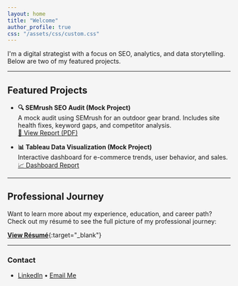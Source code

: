 ```yaml
---
layout: home
title: "Welcome"
author_profile: true
css: "/assets/css/custom.css"
---
```


<!-- Inline style to override background color directly on the page -->
<style>
  html, body, .site, .page, .page__inner {
    background-color: #f5f5f5 !important;
    background-image: none !important;
  }

  body::before {
    content: none !important;
  }
</style>

I'm a digital strategist with a focus on SEO, analytics, and data storytelling. Below are two of my featured projects.

---

## Featured Projects

- **🔍 SEMrush SEO Audit (Mock Project)**  
  A mock audit using SEMrush for an outdoor gear brand. Includes site health fixes, keyword gaps, and competitor analysis.  
  [📄 View Report (PDF)](https://mashiyat210031.github.io/semrush-report.pdf)

- **📊 Tableau Data Visualization (Mock Project)**  
  Interactive dashboard for e-commerce trends, user behavior, and sales.  
  [📈 Dashboard Report](https://mashiyat210031.github.io/ga-demo)

---

## Professional Journey

Want to learn more about my experience, education, and career path?  
Check out my résumé to see the full picture of my professional journey:

[**View Résumé**](/assets/css/Resume_Mashiyat%20Iqbal.pdf){:target="_blank"}

 
---

### Contact
- [LinkedIn](https://linkedin.com/in/mashiyat-iqbal) • [Email Me](mailto:mxi210031@utdallas.edu)
